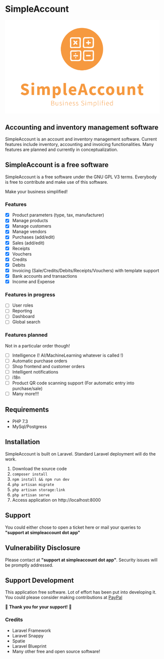 # SimpleAccount

![logo](.pages/images/logo-desktop-light.png)

## Accounting and inventory management software

SimpleAccount is an account and inventory management software. Current features include inventory, accounting and invoicing functionalities. Many features are planned and currently in conceptualization.

## SimpleAccount is a free software

SimpleAccount is a free software under the GNU GPL V3 terms. Everybody is free to contribute and make use of this software.

Make your business simplified!

### Features

- [x] Product parameters (type, tax, manufacturer)
- [x] Manage products
- [x] Manage customers
- [x] Manage vendors
- [x] Purchases (add/edit)
- [x] Sales (add/edit)
- [x] Receipts
- [x] Vouchers
- [x] Credits
- [x] Debits
- [x] Invoicing (Sale/Credits/Debits/Receipts/Vouchers) with template support
- [x] Bank accounts and transactions
- [x] Income and Expense

### Features in progress
- [ ] User roles
- [ ] Reporting
- [ ] Dashboard
- [ ] Global search

### Features planned
Not in a particular order though!
- [ ] Intelligence (! AI/MachineLearning whatever is called !)
- [ ] Automatic purchase orders
- [ ] Shop frontend and customer orders
- [ ] Intelligent notifications
- [ ] i18n
- [ ] Product QR code scanning support (For automatic entry into purchase/sale)
- [ ] Many more!!!

## Requirements
- PHP 7.3
- MySql/Postgress

## Installation
SimpleAccount is built on Laravel. Standard Laravel deployment will do the work.

1. Download the source code
2. `composer install`
3. `npm install && npm run dev`
4. `php artisan migrate`
5. `php artisan storage:link`
6. `php artisan serve`
7. Access application on http://localhost:8000

## Support
You could either chose to open a ticket here or mail your queries to **"support at simpleaccount dot app"**

## Vulnerability Disclosure
Please contact at **"support at simpleaccount dot app"**. Security issues will be promptly addressed.

## Support Development
This application free software. Lot of effort has been put into developing it. You could please consider making contributions at [PayPal](https://paypal.me/adarshahd)

💜 **Thank you for your support!** 💜

### Credits
* Laravel Framework
* Laravel Snappy
* Spatie
* Laravel Blueprint
* Many other free and open source software!
